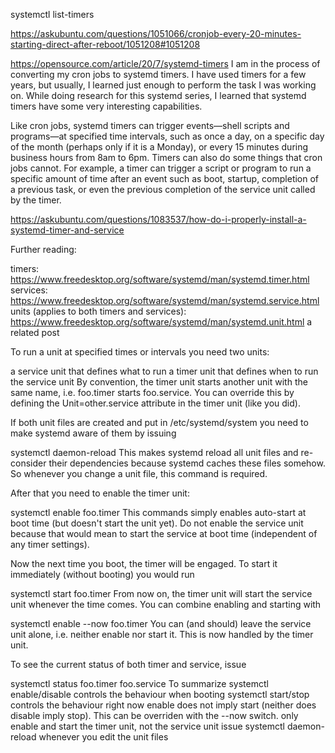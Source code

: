 systemctl list-timers

https://askubuntu.com/questions/1051066/cronjob-every-20-minutes-starting-direct-after-reboot/1051208#1051208

https://opensource.com/article/20/7/systemd-timers
I am in the process of converting my cron jobs to systemd timers. I have used timers for a few years, but usually, I learned just enough to perform the task I was working on. While doing research for this systemd series, I learned that systemd timers have some very interesting capabilities.

Like cron jobs, systemd timers can trigger events—shell scripts and programs—at specified time intervals, such as once a day, on a specific day of the month (perhaps only if it is a Monday), or every 15 minutes during business hours from 8am to 6pm. Timers can also do some things that cron jobs cannot. For example, a timer can trigger a script or program to run a specific amount of time after an event such as boot, startup, completion of a previous task, or even the previous completion of the service unit called by the timer.

https://askubuntu.com/questions/1083537/how-do-i-properly-install-a-systemd-timer-and-service

Further reading:

timers: https://www.freedesktop.org/software/systemd/man/systemd.timer.html
services: https://www.freedesktop.org/software/systemd/man/systemd.service.html
units (applies to both timers and services): https://www.freedesktop.org/software/systemd/man/systemd.unit.html
a related post


To run a unit at specified times or intervals you need two units:

a service unit that defines what to run
a timer unit that defines when to run the service unit
By convention, the timer unit starts another unit with the same name, i.e. foo.timer starts foo.service. You can override this by defining the Unit=other.service attribute in the timer unit (like you did).

If both unit files are created and put in /etc/systemd/system you need to make systemd aware of them by issuing

systemctl daemon-reload
This makes systemd reload all unit files and re-consider their dependencies because systemd caches these files somehow. So whenever you change a unit file, this command is required.

After that you need to enable the timer unit:

systemctl enable foo.timer
This commands simply enables auto-start at boot time (but doesn't start the unit yet). Do not enable the service unit because that would mean to start the service at boot time (independent of any timer settings).

Now the next time you boot, the timer will be engaged. To start it immediately (without booting) you would run

systemctl start foo.timer
From now on, the timer unit will start the service unit whenever the time comes. You can combine enabling and starting with

systemctl enable --now foo.timer
You can (and should) leave the service unit alone, i.e. neither enable nor start it. This is now handled by the timer unit.

To see the current status of both timer and service, issue

systemctl status foo.timer foo.service
To summarize
systemctl enable/disable controls the behaviour when booting
systemctl start/stop controls the behaviour right now
enable does not imply start (neither does disable imply stop). This can be overriden with the --now switch.
only enable and start the timer unit, not the service unit
issue systemctl daemon-reload whenever you edit the unit files
